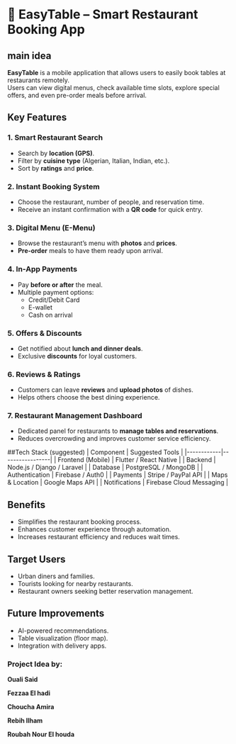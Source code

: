 # 🍴 EasyTable – Smart Restaurant Booking App

## main idea
**EasyTable** is a mobile application that allows users to easily book tables at restaurants remotely.  
Users can view digital menus, check available time slots, explore special offers, and even pre-order meals before arrival.

## Key Features

### 1. Smart Restaurant Search
- Search by **location (GPS)**.  
- Filter by **cuisine type** (Algerian, Italian, Indian, etc.).  
- Sort by **ratings** and **price**.

### 2. Instant Booking System
- Choose the restaurant, number of people, and reservation time.  
- Receive an instant confirmation with a **QR code** for quick entry.


### 3. Digital Menu (E-Menu)
- Browse the restaurant’s menu with **photos** and **prices**.  
- **Pre-order** meals to have them ready upon arrival.

### 4. In-App Payments
- Pay **before or after** the meal.  
- Multiple payment options:
  - Credit/Debit Card  
  - E-wallet  
  - Cash on arrival

### 5. Offers & Discounts
- Get notified about **lunch and dinner deals**.  
- Exclusive **discounts** for loyal customers.

### 6. Reviews & Ratings
- Customers can leave **reviews** and **upload photos** of dishes.  
- Helps others choose the best dining experience.

### 7. Restaurant Management Dashboard
- Dedicated panel for restaurants to **manage tables and reservations**.  
- Reduces overcrowding and improves customer service efficiency.

##Tech Stack (suggested)
| Component | Suggested Tools |
|------------|-----------------|
| Frontend (Mobile) | Flutter / React Native |
| Backend | Node.js / Django / Laravel |
| Database | PostgreSQL / MongoDB |
| Authentication | Firebase / Auth0 |
| Payments | Stripe / PayPal API |
| Maps & Location | Google Maps API |
| Notifications | Firebase Cloud Messaging |

## Benefits
- Simplifies the restaurant booking process.  
- Enhances customer experience through automation.  
- Increases restaurant efficiency and reduces wait times.

## Target Users
- Urban diners and families.  
- Tourists looking for nearby restaurants.  
- Restaurant owners seeking better reservation management.

## Future Improvements
- AI-powered recommendations.  
- Table visualization (floor map).  
- Integration with delivery apps.

### Project Idea by:  
**Ouali Said**

**Fezzaa El hadi**

**Choucha Amira**

**Rebih Ilham**

**Roubah Nour El houda**

